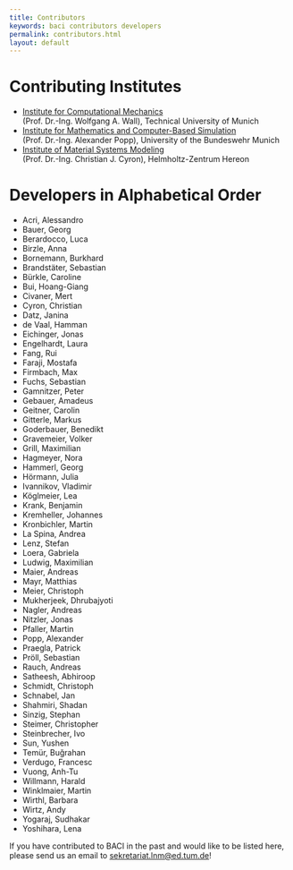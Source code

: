 ```yaml
---
title: Contributors
keywords: baci contributors developers
permalink: contributors.html
layout: default
---
```


# Contributing Institutes

- [Institute for Computational Mechanics](https://www.epc.ed.tum.de/lnm/)<br>(Prof. Dr.-Ing. Wolfgang A. Wall), Technical University of Munich
- [Institute for Mathematics and Computer-Based Simulation](https://www.unibw.de/imcs-en)<br>(Prof. Dr.-Ing. Alexander Popp), University of the Bundeswehr Munich
- [Institute of Material Systems Modeling](https://www.hereon.de/institutes/material_systems_modeling/index.php.en)<br>(Prof. Dr.-Ing. Christian J. Cyron), Helmholtz-Zentrum Hereon

# Developers in Alphabetical Order

- Acri, Alessandro
- Bauer, Georg
- Berardocco, Luca
- Birzle, Anna
- Bornemann, Burkhard
- Brandstäter, Sebastian
- Bürkle, Caroline
- Bui, Hoang-Giang
- Civaner, Mert
- Cyron, Christian
- Datz, Janina
- de Vaal, Hamman
- Eichinger, Jonas
- Engelhardt, Laura
- Fang, Rui
- Faraji, Mostafa
- Firmbach, Max
- Fuchs, Sebastian
- Gamnitzer, Peter
- Gebauer, Amadeus
- Geitner, Carolin
- Gitterle, Markus
- Goderbauer, Benedikt
- Gravemeier, Volker
- Grill, Maximilian
- Hagmeyer, Nora
- Hammerl, Georg
- Hörmann, Julia
- Ivannikov, Vladimir
- Köglmeier, Lea
- Krank, Benjamin
- Kremheller, Johannes
- Kronbichler, Martin
- La Spina, Andrea
- Lenz, Stefan
- Loera, Gabriela
- Ludwig, Maximilian
- Maier, Andreas
- Mayr, Matthias
- Meier, Christoph
- Mukherjeek, Dhrubajyoti
- Nagler, Andreas
- Nitzler, Jonas
- Pfaller, Martin
- Popp, Alexander
- Praegla, Patrick
- Pröll, Sebastian
- Rauch, Andreas
- Satheesh, Abhiroop
- Schmidt, Christoph
- Schnabel, Jan
- Shahmiri, Shadan
- Sinzig, Stephan
- Steimer, Christopher
- Steinbrecher, Ivo
- Sun, Yushen
- Temür, Buğrahan
- Verdugo, Francesc
- Vuong, Anh-Tu
- Willmann, Harald
- Winklmaier, Martin
- Wirthl, Barbara
- Wirtz, Andy
- Yogaraj, Sudhakar
- Yoshihara, Lena

If you have contributed to BACI in the past and would like to be listed here, please send us an email to sekretariat.lnm@ed.tum.de!
